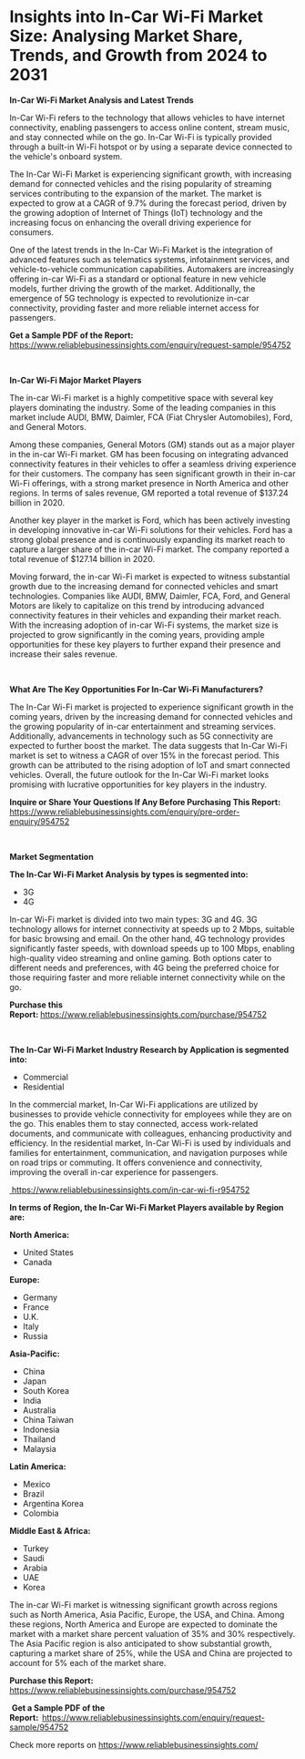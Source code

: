 <p><h1>Insights into In-Car Wi-Fi Market Size: Analysing Market Share, Trends, and Growth from 2024 to 2031</h1></p><p><strong>In-Car Wi-Fi Market Analysis and Latest Trends</strong></p>
<p><p>In-Car Wi-Fi refers to the technology that allows vehicles to have internet connectivity, enabling passengers to access online content, stream music, and stay connected while on the go. In-Car Wi-Fi is typically provided through a built-in Wi-Fi hotspot or by using a separate device connected to the vehicle's onboard system.</p><p>The In-Car Wi-Fi Market is experiencing significant growth, with increasing demand for connected vehicles and the rising popularity of streaming services contributing to the expansion of the market. The market is expected to grow at a CAGR of 9.7% during the forecast period, driven by the growing adoption of Internet of Things (IoT) technology and the increasing focus on enhancing the overall driving experience for consumers.</p><p>One of the latest trends in the In-Car Wi-Fi Market is the integration of advanced features such as telematics systems, infotainment services, and vehicle-to-vehicle communication capabilities. Automakers are increasingly offering in-car Wi-Fi as a standard or optional feature in new vehicle models, further driving the growth of the market. Additionally, the emergence of 5G technology is expected to revolutionize in-car connectivity, providing faster and more reliable internet access for passengers.</p></p>
<p><strong>Get a Sample PDF of the Report:&nbsp;</strong> <a href="https://www.reliablebusinessinsights.com/enquiry/request-sample/954752">https://www.reliablebusinessinsights.com/enquiry/request-sample/954752</a></p>
<p>&nbsp;</p>
<p><strong>In-Car Wi-Fi Major Market Players</strong></p>
<p><p>The in-car Wi-Fi market is a highly competitive space with several key players dominating the industry. Some of the leading companies in this market include AUDI, BMW, Daimler, FCA (Fiat Chrysler Automobiles), Ford, and General Motors. </p><p>Among these companies, General Motors (GM) stands out as a major player in the in-car Wi-Fi market. GM has been focusing on integrating advanced connectivity features in their vehicles to offer a seamless driving experience for their customers. The company has seen significant growth in their in-car Wi-Fi offerings, with a strong market presence in North America and other regions. In terms of sales revenue, GM reported a total revenue of $137.24 billion in 2020.</p><p>Another key player in the market is Ford, which has been actively investing in developing innovative in-car Wi-Fi solutions for their vehicles. Ford has a strong global presence and is continuously expanding its market reach to capture a larger share of the in-car Wi-Fi market. The company reported a total revenue of $127.14 billion in 2020.</p><p>Moving forward, the in-car Wi-Fi market is expected to witness substantial growth due to the increasing demand for connected vehicles and smart technologies. Companies like AUDI, BMW, Daimler, FCA, Ford, and General Motors are likely to capitalize on this trend by introducing advanced connectivity features in their vehicles and expanding their market reach. With the increasing adoption of in-car Wi-Fi systems, the market size is projected to grow significantly in the coming years, providing ample opportunities for these key players to further expand their presence and increase their sales revenue.</p></p>
<p>&nbsp;</p>
<p><strong>What Are The Key Opportunities For In-Car Wi-Fi Manufacturers?</strong></p>
<p><p>The In-Car Wi-Fi market is projected to experience significant growth in the coming years, driven by the increasing demand for connected vehicles and the growing popularity of in-car entertainment and streaming services. Additionally, advancements in technology such as 5G connectivity are expected to further boost the market. The data suggests that In-Car Wi-Fi market is set to witness a CAGR of over 15% in the forecast period. This growth can be attributed to the rising adoption of IoT and smart connected vehicles. Overall, the future outlook for the In-Car Wi-Fi market looks promising with lucrative opportunities for key players in the industry.</p></p>
<p><strong>Inquire or Share Your Questions If Any Before Purchasing This Report:</strong> <a href="https://www.reliablebusinessinsights.com/enquiry/pre-order-enquiry/954752">https://www.reliablebusinessinsights.com/enquiry/pre-order-enquiry/954752</a></p>
<p>&nbsp;</p>
<p><strong>Market Segmentation</strong></p>
<p><strong>The In-Car Wi-Fi Market Analysis by types is segmented into:</strong></p>
<p><ul><li>3G</li><li>4G</li></ul></p>
<p><p>In-car Wi-Fi market is divided into two main types: 3G and 4G. 3G technology allows for internet connectivity at speeds up to 2 Mbps, suitable for basic browsing and email. On the other hand, 4G technology provides significantly faster speeds, with download speeds up to 100 Mbps, enabling high-quality video streaming and online gaming. Both options cater to different needs and preferences, with 4G being the preferred choice for those requiring faster and more reliable internet connectivity while on the go.</p></p>
<p><strong>Purchase this Report:&nbsp;</strong><a href="https://www.reliablebusinessinsights.com/purchase/954752">https://www.reliablebusinessinsights.com/purchase/954752</a></p>
<p>&nbsp;</p>
<p><strong>The In-Car Wi-Fi Market Industry Research by Application is segmented into:</strong></p>
<p><ul><li>Commercial</li><li>Residential</li></ul></p>
<p><p>In the commercial market, In-Car Wi-Fi applications are utilized by businesses to provide vehicle connectivity for employees while they are on the go. This enables them to stay connected, access work-related documents, and communicate with colleagues, enhancing productivity and efficiency. In the residential market, In-Car Wi-Fi is used by individuals and families for entertainment, communication, and navigation purposes while on road trips or commuting. It offers convenience and connectivity, improving the overall in-car experience for passengers.</p></p>
<p><a href="https://www.reliablebusinessinsights.com/in-car-wi-fi-r954752">&nbsp;https://www.reliablebusinessinsights.com/in-car-wi-fi-r954752</a></p>
<p><strong>In terms of Region, the In-Car Wi-Fi Market Players available by Region are:</strong></p>
<p>
    <p> <strong> North America: </strong>
        <ul>
            <li>United States</li>
            <li>Canada</li>
        </ul>
        </p> 
    <p> <strong> Europe: </strong>
        <ul>
            <li>Germany</li>
            <li>France</li>
            <li>U.K.</li>
            <li>Italy</li>
            <li>Russia</li>
        </ul>
        </p> 
    <p> <strong> Asia-Pacific: </strong>
        <ul>
            <li>China</li>
            <li>Japan</li>
            <li>South Korea</li>
            <li>India</li>
            <li>Australia</li>
            <li>China Taiwan</li>
            <li>Indonesia</li>
            <li>Thailand</li>
            <li>Malaysia</li>
        </ul>
        </p> 
    <p> <strong> Latin America: </strong>
        <ul>
            <li>Mexico</li>
            <li>Brazil</li>
            <li>Argentina Korea</li>
            <li>Colombia</li>
        </ul>
        </p> 
    <p> <strong> Middle East & Africa: </strong>
        <ul>
            <li>Turkey</li>
            <li>Saudi</li>
            <li>Arabia</li>
            <li>UAE</li>
            <li>Korea</li>
        </ul>
    </p>
    </p>
<p><p>The in-car Wi-Fi market is witnessing significant growth across regions such as North America, Asia Pacific, Europe, the USA, and China. Among these regions, North America and Europe are expected to dominate the market with a market share percent valuation of 35% and 30% respectively. The Asia Pacific region is also anticipated to show substantial growth, capturing a market share of 25%, while the USA and China are projected to account for 5% each of the market share.</p></p>
<p><strong>Purchase this Report: </strong><a href="https://www.reliablebusinessinsights.com/purchase/954752">https://www.reliablebusinessinsights.com/purchase/954752</a></p>
<p>&nbsp;<strong>Get a Sample PDF of the Report:&nbsp;&nbsp;</strong><a href="https://www.reliablebusinessinsights.com/enquiry/request-sample/954752">https://www.reliablebusinessinsights.com/enquiry/request-sample/954752</a></p>
<p><strong></strong></p>
<p>Check more reports on <a href="https://www.reliablebusinessinsights.com/">https://www.reliablebusinessinsights.com/</a></p>